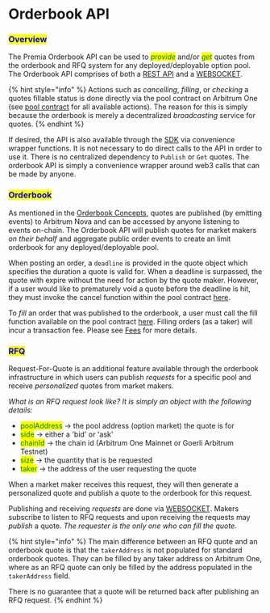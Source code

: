 # Orderbook API

### <mark style="color:blue;">Overview</mark>

The Premia Orderbook API can be used to _<mark style="color:green;">provide</mark>_ and/or _<mark style="color:green;">get</mark>_ quotes from the orderbook and RFQ system for any deployed/deployable option pool.   The Orderbook API comprises of both a [REST API](rest-api.md) and a [WEBSOCKET](websocket.md).

{% hint style="info" %}
Actions such as _cancelling_, _filling_, or _checking_ a quotes fillable status is done directly via the pool contract on Arbitrum One (see [pool contract](https://v3-docs.premia.finance/contracts/pool/IPoolTrade.sol/interface.IPoolTrade.html) for all available actions).  The reason for this is simply because the orderbook is merely a decentralized _broadcasting_ service for quotes. &#x20;
{% endhint %}

If desired, the API is also available through the [SDK](broken-reference)  via convenience wrapper functions.  It is not necessary to do direct calls to the API in order to use it. There is no centralized dependency to `Publish` or `Get` quotes.  The orderbook API is simply a convenience wrapper around web3 calls that can be made by anyone.&#x20;

### <mark style="color:blue;">Orderbook</mark>

As mentioned in the [Orderbook Concepts](../../concepts/advanced-exchange-concepts/orderbook-and-request-for-quote-rfq.md), quotes are published (by emitting events) to Arbitrum Nova and can be accessed by anyone listening to events on-chain. The Orderbook API will publish quotes for market makers _on their behalf_ and aggregate public order events to create an limit orderbook for any deployed/deployable pool.&#x20;

When posting an order, a `deadline` is provided in the quote object which specifies the duration a quote is valid for.  When a deadline is surpassed, the quote with expire without the need for action by the quote maker. However, if a user would like to prematurely void a quote before the deadline is hit, they must invoke the cancel function within the pool contract [here](https://v3-docs.premia.finance/contracts/pool/IPoolTrade.sol/interface.IPoolTrade.html#cancelquotesrfq).&#x20;

To _fill_ an order that was published to the orderbook, a user must call the fill function available on the pool contract [here](https://v3-docs.premia.finance/contracts/pool/IPoolTrade.sol/interface.IPoolTrade.html#fillquoterfq). Filling orders (as a taker) will incur a transaction fee.  Please see [Fees](../../concepts/fees.md) for more details.&#x20;

### <mark style="color:blue;">RFQ</mark>

Request-For-Quote is an additional feature available through the orderbook infrastructure in which users can publish _requests_ for a specific pool and receive _personalized_ quotes from market makers.

_What is an RFQ request look like? It is simply an object with the following details:_

* <mark style="color:green;">poolAddress</mark> -> the pool address (option market) the quote is for
* <mark style="color:green;">side</mark> -> either a 'bid' or 'ask'
* <mark style="color:green;">chainId</mark> -> the chain id (Arbitrum One Mainnet or Goerli Arbitrum Testnet)
* <mark style="color:green;">size</mark> -> the quantity that is be requested
* <mark style="color:green;">taker</mark> -> the address of the user requesting the quote

When a market maker receives this request, they will then generate a personalized quote and publish a quote to the orderbook for this request. &#x20;

Publishing and receiving _requests_ are done via [WEBSOCKET](websocket.md).  Makers subscribe to listen to RFQ requests and upon receiving the requests may _publish_ a quote.  _The requester is the only one who can fill the quote._

{% hint style="info" %}
The main difference between an RFQ quote and an orderbook quote is that the `takerAddress` is not populated for standard orderbook quotes.  They can be filled by any taker address on Arbitrum One, where as an RFQ quote can only be filled by the address populated in the `takerAddress` field.&#x20;

There is no guarantee that a quote will be returned back after publishing an RFQ request. &#x20;
{% endhint %}
